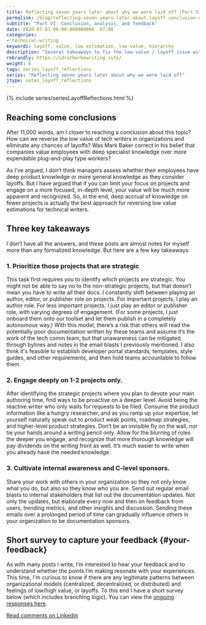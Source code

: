 ```yaml
---
title: Reflecting seven years later about why we were laid off (Part VI)
permalink: /blog/reflecting-seven-years-later-about-layoff-conclusion-analysis-feedback/
subtitle: "Part VI: Conclusion, analysis, and feedback"
date: 2020-07-01 06:00:000000000 -07:00
categories:
- technical-writing
keywords: layoff, value, low estimation, low-value, hierarchy
description: "Several takeaways to fix the low-value / layoff issue with tech comm is to focus on strategic projects, limit your scope, and be more visible with the documentation you're creating. <i>(Note: This post is divided up into six parts &mdash; see the navigation in the left sidebar or use the embedded menus.)</i>"
rebrandly: https://idratherbewriting.site/
weight: 6
tags: series_layoff_reflections
series: "Reflecting seven years later about why we were laid off"
jtype: notes_layoff_reflections
---
```


{% include series/seriesLayoffReflections.html %}

## Reaching some conclusions

After 11,000 words, am I closer to reaching a conclusion about this topic? How can we reverse the low value of tech writers in organizations and eliminate any chances of layoffs? Was Mark Baker correct in his belief that companies value employees with deep specialist knowledge over more expendable plug-and-play type workers?

As I’ve argued, I don’t think managers assess whether their employees have deep product knowledge or more general knowledge as they consider layoffs. But I have argued that if you can limit your focus on projects and engage on a more focused, in-depth level, your value will be much more apparent and recognized. So, in the end, deep accrual of knowledge on fewer projects is actually the best approach for reversing low value estimations for technical writers.

## Three key takeaways

I don’t have all the answers, and these posts are almost notes for myself more than any formalized knowledge. But here are a few key takeaways:

### 1. Prioritize those projects that are strategic

This task first requires you to identify which projects are strategic. You might not be able to say no to the non-strategic projects, but that doesn’t mean you have to write all their docs. I constantly shift between playing an author, editor, or publisher role on projects. For important projects, I play an author role. For less important projects, I just play an editor or publisher role, with varying degrees of engagement. (For some projects, I just onboard them onto our toolset and let them publish in a completely autonomous way.) With this model, there’s a risk that others will read the potentially poor documentation written by these teams and assume it’s the work of the tech comm team, but that unawareness can be mitigated through bylines and notes in the email blasts I previously mentioned. I also think it's feasible to establish developer portal standards, templates, style guides, and other requirements, and then hold teams accountable to follow them.

### 2. Engage deeply on 1-2 projects only.

After identifying the strategic projects where you plan to devote your main authoring time, find ways to be proactive on a deeper level. Avoid being the reactive writer who only waits for requests to be filed. Consume the product information like a hungry researcher, and as you ramp up your expertise, let yourself naturally speak out to product weak points, roadmap strategies, and higher-level product strategies. Don’t be an invisible fly on the wall, nor tie your hands around a writing pencil only. Allow for the blurring of roles the deeper you engage, and recognize that more thorough knowledge will pay dividends on the writing front  as well. It’s much easier to write when you already have the needed knowledge.

### 3. Cultivate internal awareness and C-level sponsors.

Share your work with others in your organization so they not only know what you do, but also so they know who you are. Send out regular email blasts to internal stakeholders that list out the documentation updates. Not only the updates, but elaborate every now and then on feedback from users, trending metrics, and other insights and discussion. Sending these emails over a prolonged period of time can gradually influence others in your organization to be documentation sponsors.

## Short survey to capture your feedback {#your-feedback}

As with many posts I write, I’m interested to hear your feedback and to understand whether the points I’m making resonate with your experiences. This time, I'm curious to know if there are any legitimate patterns between organizational models (centralized, decentralized, or distributed) and feelings of low/high value, or layoffs. To this end I have a short survey below (which includes branching logic). You can view the [ongoing responses here](https://www.questionpro.com/t/PG9KAZh2hD).

<script>
EMBED_PARAMS = {};
EMBED_PARAMS.surveyID =7462560;
EMBED_PARAMS.domain ="//www.questionpro.com";
EMBED_PARAMS.src ="//www.questionpro.com/a/TakeSurvey?tt=/T%2BGUKQzeWs%3D";
EMBED_PARAMS.width ="100%";
EMBED_PARAMS.height = "600px";
EMBED_PARAMS.border = "hidden";
</script>
<div id="div_7462560"></div>
<script src="//www.questionpro.com/javascript/embedsurvey.js?version=1"></script>

<a href="https://www.linkedin.com/feed/update/urn:li:activity:6684521859846946816/?commentUrn=urn%3Ali%3Acomment%3A(activity%3A6684521859846946816%2C6685562071821668352)">Read comments on Linkedin</a>
